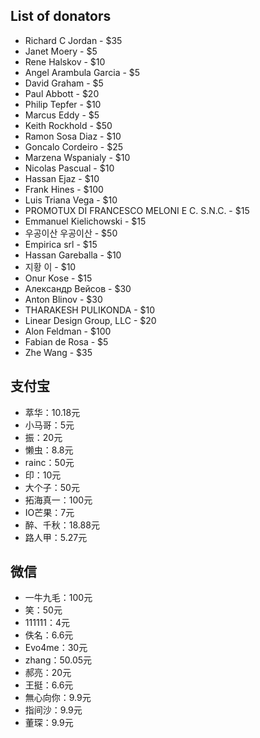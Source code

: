 ## List of donators

* Richard C Jordan - $35
* Janet Moery - $5
* Rene Halskov - $10
* Angel Arambula Garcia - $5
* David Graham - $5
* Paul Abbott - $20
* Philip Tepfer - $10
* Marcus Eddy - $5
* Keith Rockhold - $50
* Ramon Sosa Diaz - $10
* Goncalo Cordeiro - $25
* Marzena Wspanialy - $10
* Nicolas Pascual - $10
* Hassan Ejaz - $10
* Frank Hines - $100
* Luis Triana Vega - $10
* PROMOTUX DI FRANCESCO MELONI E C. S.N.C. - $15
* Emmanuel Kielichowski - $15
* 우공이산 우공이산 - $50
* Empirica srl - $15
* Hassan Gareballa - $10
* 지황 이 - $10
* Onur Kose - $15
* Александр Вейсов - $30
* Anton Blinov - $30
* THARAKESH PULIKONDA - $10
* Linear Design Group, LLC - $20
* Alon Feldman - $100
* Fabian de Rosa - $5
* Zhe Wang - $35

## 支付宝

* 萃华：10.18元
* 小马哥：5元
* 振：20元
* 懒虫：8.8元
* rainc：50元
* 印：10元
* 大个子：50元
* 拓海真一：100元
* IO芒果：7元
* 醉、千秋：18.88元
* 路人甲：5.27元

## 微信

* 一牛九毛：100元
* 笑：50元
* 111111：4元
* 佚名：6.6元
* Evo4me：30元
* zhang：50.05元
* 郝亮：20元
* 王挺：6.6元
* 無心向你：9.9元
* 指间沙：9.9元
* 董琛：9.9元
